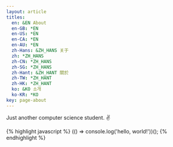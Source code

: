 ```yaml
---
layout: article
titles:
  en: &EN About
  en-GB: *EN
  en-US: *EN
  en-CA: *EN
  en-AU: *EN
  zh-Hans: &ZH_HANS 关于
  zh: *ZH_HANS
  zh-CN: *ZH_HANS
  zh-SG: *ZH_HANS
  zh-Hant: &ZH_HANT 關於
  zh-TW: *ZH_HANT
  zh-HK: *ZH_HANT
  ko: &KO 소개
  ko-KR: *KO
key: page-about
---
```


Just another computer science student. :v:

{% highlight javascript %}
(() => console.log('hello, world!'))();
{% endhighlight %}
